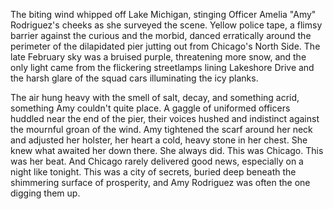 The biting wind whipped off Lake Michigan, stinging Officer Amelia "Amy" Rodriguez's cheeks as she surveyed the scene. Yellow police tape, a flimsy barrier against the curious and the morbid, danced erratically around the perimeter of the dilapidated pier jutting out from Chicago's North Side. The late February sky was a bruised purple, threatening more snow, and the only light came from the flickering streetlamps lining Lakeshore Drive and the harsh glare of the squad cars illuminating the icy planks.

The air hung heavy with the smell of salt, decay, and something acrid, something Amy couldn't quite place. A gaggle of uniformed officers huddled near the end of the pier, their voices hushed and indistinct against the mournful groan of the wind. Amy tightened the scarf around her neck and adjusted her holster, her heart a cold, heavy stone in her chest. She knew what awaited her down there. She always did. This was Chicago. This was her beat. And Chicago rarely delivered good news, especially on a night like tonight. This was a city of secrets, buried deep beneath the shimmering surface of prosperity, and Amy Rodriguez was often the one digging them up.
